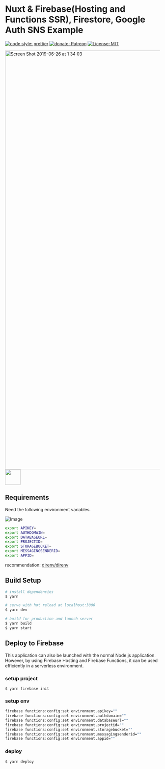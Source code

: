 # Nuxt & Firebase(Hosting and Functions SSR), Firestore, Google Auth SNS Example

[![code style: prettier](https://img.shields.io/badge/code_style-prettier-ff69b4.svg?style=flat-square)](https://github.com/prettier/prettier)
[![donate: Patreon](https://img.shields.io/badge/donate-patreon-orange.svg?style=flat-square)](https://www.patreon.com/potato4d)
[![License: MIT](https://img.shields.io/badge/License-MIT-blue.svg?style=flat-square)](https://opensource.org/licenses/MIT)

<img width="1359" alt="Screen Shot 2019-06-26 at 1 34 03" src="https://user-images.githubusercontent.com/6993514/60116335-cc5b0200-97b2-11e9-8390-d35d940f3d2e.png">

<a href="https://patreon.com/potato4d">
  <img src="https://c5.patreon.com/external/logo/become_a_patron_button@2x.png" height="50">
</a>

## Requirements

Need the following environment variables.

![Image](https://user-images.githubusercontent.com/6993514/34213945-27f5607e-e5e4-11e7-9761-d5e38e8cf209.png)

```bash
export APIKEY=
export AUTHDOMAIN=
export DATABASEURL=
export PROJECTID=
export STORAGEBUCKET=
export MESSAGINGSENDERID=
export APPID=
```

recommendation: [direnv/direnv](https://github.com/direnv/direnv)

## Build Setup

``` bash
# install dependencies
$ yarn

# serve with hot reload at localhost:3000
$ yarn dev

# build for production and launch server
$ yarn build
$ yarn start
```

## Deploy to Firebase

This application can also be launched with the normal Node.js application.
However, by using Firebase Hosting and Firebase Functions, it can be used efficiently in a serverless environment.

### setup project

```
$ yarn firebase init
```


### setup env

```bash
firebase functions:config:set environment.apikey=""
firebase functions:config:set environment.authdomain=""
firebase functions:config:set environment.databaseurl=""
firebase functions:config:set environment.projectid=""
firebase functions:config:set environment.storagebucket=""
firebase functions:config:set environment.messagingsenderid=""
firebase functions:config:set environment.appid=""
```

### deploy

```
$ yarn deploy
```
